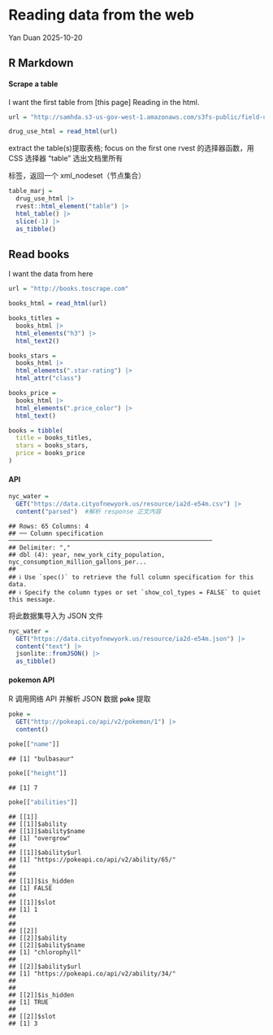 Reading data from the web
================
Yan Duan
2025-10-20

## R Markdown

#### Scrape a table

I want the first table from \[this page\] Reading in the html.

``` r
url = "http://samhda.s3-us-gov-west-1.amazonaws.com/s3fs-public/field-uploads/2k15StateFiles/NSDUHsaeShortTermCHG2015.htm"

drug_use_html = read_html(url)
```

extract the table(s)提取表格; focus on the first one rvest
的选择器函数，用 CSS 选择器 “table” 选出文档里所有
<table>

标签，返回一个 xml_nodeset（节点集合）

``` r
table_marj = 
  drug_use_html |>
  rvest::html_element("table") |> 
  html_table() |> 
  slice(-1) |> 
  as_tibble()
```

## Read books

I want the data from here

``` r
url = "http://books.toscrape.com"

books_html = read_html(url)
```

``` r
books_titles = 
  books_html |>
  html_elements("h3") |>
  html_text2()

books_stars = 
  books_html |>
  html_elements(".star-rating") |>
  html_attr("class")

books_price = 
  books_html |>
  html_elements(".price_color") |>
  html_text()

books = tibble(
  title = books_titles,
  stars = books_stars,
  price = books_price
)
```

#### API

``` r
nyc_water = 
  GET("https://data.cityofnewyork.us/resource/ia2d-e54m.csv") |> 
  content("parsed")  #解析 response 正文内容
```

    ## Rows: 65 Columns: 4
    ## ── Column specification ────────────────────────────────────────────────────────
    ## Delimiter: ","
    ## dbl (4): year, new_york_city_population, nyc_consumption_million_gallons_per...
    ## 
    ## ℹ Use `spec()` to retrieve the full column specification for this data.
    ## ℹ Specify the column types or set `show_col_types = FALSE` to quiet this message.

将此数据集导入为 JSON 文件

``` r
nyc_water = 
  GET("https://data.cityofnewyork.us/resource/ia2d-e54m.json") |> 
  content("text") |>
  jsonlite::fromJSON() |>
  as_tibble()
```

#### pokemon API

R 调用网络 API 并解析 JSON 数据 **`poke`** 提取

``` r
poke = 
  GET("http://pokeapi.co/api/v2/pokemon/1") |>
  content()

poke[["name"]]
```

    ## [1] "bulbasaur"

``` r
poke[["height"]]
```

    ## [1] 7

``` r
poke[["abilities"]]
```

    ## [[1]]
    ## [[1]]$ability
    ## [[1]]$ability$name
    ## [1] "overgrow"
    ## 
    ## [[1]]$ability$url
    ## [1] "https://pokeapi.co/api/v2/ability/65/"
    ## 
    ## 
    ## [[1]]$is_hidden
    ## [1] FALSE
    ## 
    ## [[1]]$slot
    ## [1] 1
    ## 
    ## 
    ## [[2]]
    ## [[2]]$ability
    ## [[2]]$ability$name
    ## [1] "chlorophyll"
    ## 
    ## [[2]]$ability$url
    ## [1] "https://pokeapi.co/api/v2/ability/34/"
    ## 
    ## 
    ## [[2]]$is_hidden
    ## [1] TRUE
    ## 
    ## [[2]]$slot
    ## [1] 3
